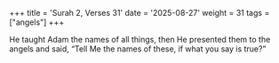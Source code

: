 +++
title = 'Surah 2, Verses 31'
date = '2025-08-27'
weight = 31
tags = ["angels"]
+++

He taught Adam the names of all things, then He presented them to the angels and said, “Tell Me the names of these, if what you say is true?”